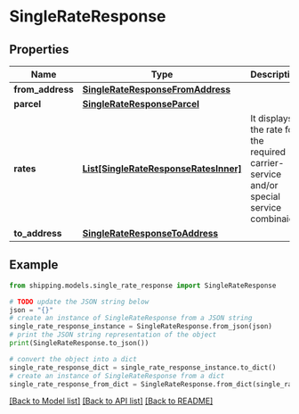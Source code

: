 # SingleRateResponse


## Properties

Name | Type | Description | Notes
------------ | ------------- | ------------- | -------------
**from_address** | [**SingleRateResponseFromAddress**](SingleRateResponseFromAddress.md) |  | [optional] 
**parcel** | [**SingleRateResponseParcel**](SingleRateResponseParcel.md) |  | [optional] 
**rates** | [**List[SingleRateResponseRatesInner]**](SingleRateResponseRatesInner.md) | It displays the rate for the required carrier-service and/or special service combinaion | [optional] 
**to_address** | [**SingleRateResponseToAddress**](SingleRateResponseToAddress.md) |  | [optional] 

## Example

```python
from shipping.models.single_rate_response import SingleRateResponse

# TODO update the JSON string below
json = "{}"
# create an instance of SingleRateResponse from a JSON string
single_rate_response_instance = SingleRateResponse.from_json(json)
# print the JSON string representation of the object
print(SingleRateResponse.to_json())

# convert the object into a dict
single_rate_response_dict = single_rate_response_instance.to_dict()
# create an instance of SingleRateResponse from a dict
single_rate_response_from_dict = SingleRateResponse.from_dict(single_rate_response_dict)
```
[[Back to Model list]](../README.md#documentation-for-models) [[Back to API list]](../README.md#documentation-for-api-endpoints) [[Back to README]](../README.md)


